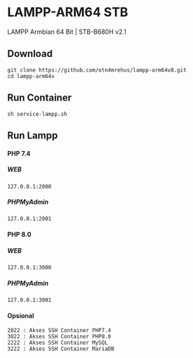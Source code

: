 # LAMPP-ARM64 STB
LAMPP Armbian 64 Bit | STB-B680H v2.1
## Download
```
git clone https://github.com/otn4mrehus/lampp-arm64v8.git
cd lampp-arm64v
```
## Run Container
```
sh service-lampp.sh
```

## Run Lampp
#### PHP 7.4
##### WEB
```
127.0.0.1:2000 
```
##### PHPMyAdmin
```
127.0.0.1:2001 
```
#### PHP 8.0
##### WEB
```
127.0.0.1:3000  
```
##### PHPMyAdmin
```
127.0.0.1:3001 
```

#### Opsional
````
2022 : Akses SSH Container PHP7.4
3022 : Akses SSH Container PHP8.0
2222 : Akses SSH Container MySQL
3222 : Akses SSH Container MariaDB

